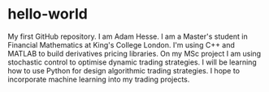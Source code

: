 # hello-world
My first GitHub repository.
I am Adam Hesse. 
I am a Master's student in Financial Mathematics at King's College London. 
I'm using C++ and MATLAB to build derivatives pricing libraries.
On my MSc project I am using stochastic control to optimise dynamic trading strategies.
I will be learning how to use Python for design algorithmic trading strategies.
I hope to incorporate machine learning into my trading projects.
